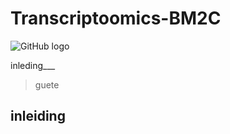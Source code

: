 # Transcriptoomics-BM2C
![GitHub logo]([https://github.githubassets.com/images/modules/logos_page/GitHub-Mark.png](https://alpine-biomedical.ch/wp-content/uploads/rheumatoide-arthritis-1440x810.jpg))




inleding___

>guete
>

## inleiding
